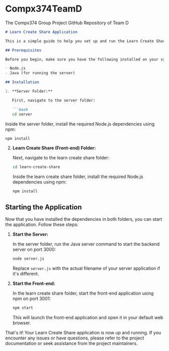 # Compx374TeamD
The Compx374 Group Project GitHub Repository of Team D

```markdown
# Learn Create Share Application

This is a simple guide to help you set up and run the Learn Create Share application. The application is divided into two parts: the server and the front-end (learn create share). You will need to install the necessary dependencies in both folders.

## Prerequisites

Before you begin, make sure you have the following installed on your system:

- Node.js
- Java (for running the server)

## Installation

1. **Server Folder:**

   First, navigate to the server folder:

   ```bash
   cd server
   ```

   Inside the server folder, install the required Node.js dependencies using npm:

   ```bash
   npm install
   ```

2. **Learn Create Share (Front-end) Folder:**

   Next, navigate to the learn create share folder:

   ```bash
   cd learn-create-share
   ```

   Inside the learn create share folder, install the required Node.js dependencies using npm:

   ```bash
   npm install
   ```

## Starting the Application

Now that you have installed the dependencies in both folders, you can start the application. Follow these steps:

1. **Start the Server:**

   In the server folder, run the Java server command to start the backend server on port 3000:

   ```bash
   node server.js
   ```

   Replace `server.js` with the actual filename of your server application if it's different.

2. **Start the Front-end:**

   In the learn create share folder, start the front-end application using npm on port 3001:

   ```bash
   npm start
   ```

   This will launch the front-end application and open it in your default web browser.

That's it! Your Learn Create Share application is now up and running. If you encounter any issues or have questions, please refer to the project documentation or seek assistance from the project maintainers.
```
